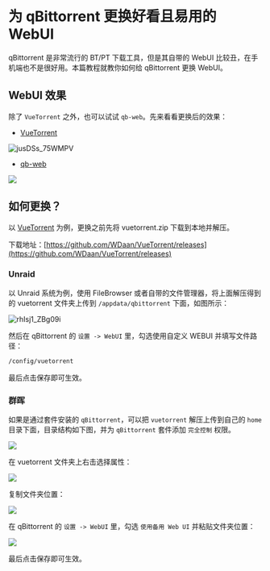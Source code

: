 # 为 qBittorrent 更换好看且易用的 WebUI

qBittorrent 是非常流行的 BT/PT 下载工具，但是其自带的 WebUI 比较丑，在手机端也不是很好用。本篇教程就教你如何给 qBittorrent 更换 WebUI。

## WebUI 效果

除了 `VueTorrent` 之外，也可以试试 `qb-web`。先来看看更换后的效果：

- [VueTorrent](https://github.com/WDaan/VueTorrent)

![jusDSs_75WMPV](https://img-1255332810.cos.ap-chengdu.myqcloud.com/jusDSs_75WMPV.png)

- [qb-web](https://github.com/CzBiX/qb-web)

![](https://img.slarker.me/wiki/202409211638731.webp)

## 如何更换？

以 [VueTorrent](https://github.com/WDaan/VueTorrent/releases) 为例，更换之前先将 vuetorrent.zip 下载到本地并解压。

下载地址：[https://github.com/WDaan/VueTorrent/releases](https://github.com/WDaan/VueTorrent/releases)

### Unraid

以 Unraid 系统为例，使用 FileBrowser 或者自带的文件管理器，将上面解压得到的 vuetorrent 文件夹上传到 `/appdata/qbittorrent` 下面，如图所示：

![rhIsj1_ZBg09i](https://img-1255332810.cos.ap-chengdu.myqcloud.com/rhIsj1_ZBg09i.png)

然后在 qBittorrent 的 `设置 -> WebUI` 里，勾选使用自定义 WEBUI 并填写文件路径：

```sh
/config/vuetorrent
```

最后点击保存即可生效。

### 群晖

如果是通过套件安装的 `qBittorrent`，可以把 `vuetorrent` 解压上传到自己的 `home` 目录下面，目录结构如下图，并为 `qBittorrent` 套件添加 `完全控制` 权限。

![](https://img.slarker.me/wiki/vhxd03v2.qdx.webp)

在 vuetorrent 文件夹上右击选择属性：

![](https://img.slarker.me/wiki/202409211756289.webp)

复制文件夹位置：

![](https://img.slarker.me/wiki/pegeonxo.stl.webp)

在 qBittorrent 的 `设置 -> WebUI` 里，勾选 `使用备用 Web UI` 并粘贴文件夹位置：

![](https://img.slarker.me/wiki/jqvywe1s.nyf.webp)

最后点击保存即可生效。